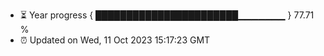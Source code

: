 - ⏳ Year progress { ███████████████████████▁▁▁▁▁▁▁ } 77.71 %
- ⏰ Updated on Wed, 11 Oct 2023 15:17:23 GMT

